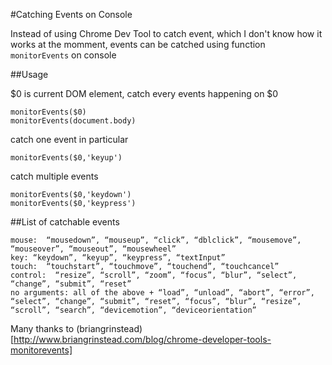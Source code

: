 #Catching Events on Console

Instead of using Chrome Dev Tool to catch event, which I don't know how it works at the momment, events can be catched using function `monitorEvents` on console

##Usage

$0 is current DOM element, catch every events happening on $0
```
monitorEvents($0)
monitorEvents(document.body)
```

catch one event in particular
```
monitorEvents($0,'keyup')
```

catch multiple events
```
monitorEvents($0,'keydown')
monitorEvents($0,'keypress')
```

##List of catchable events
```
mouse:  “mousedown”, “mouseup”, “click”, “dblclick”, “mousemove”, “mouseover”, “mouseout”, “mousewheel”
key: “keydown”, “keyup”, “keypress”, “textInput”
touch:  “touchstart”, “touchmove”, “touchend”, “touchcancel”
control:  “resize”, “scroll”, “zoom”, “focus”, “blur”, “select”, “change”, “submit”, “reset”
no arguments: all of the above + “load”, “unload”, “abort”, “error”, “select”, “change”, “submit”, “reset”, “focus”, “blur”, “resize”, “scroll”, “search”, “devicemotion”, “deviceorientation”
```

Many thanks to (briangrinstead)[http://www.briangrinstead.com/blog/chrome-developer-tools-monitorevents]
